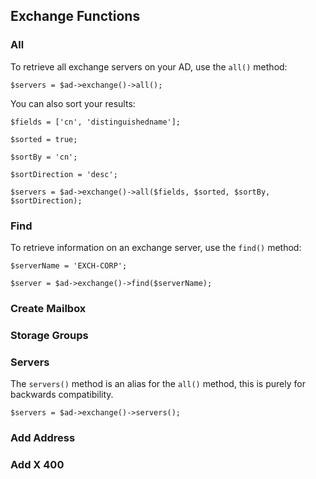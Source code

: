 ## Exchange Functions

### All

To retrieve all exchange servers on your AD, use the `all()` method:
    
    $servers = $ad->exchange()->all();
    
You can also sort your results:

    $fields = ['cn', 'distinguishedname'];
    
    $sorted = true;
    
    $sortBy = 'cn';
    
    $sortDirection = 'desc';
    
    $servers = $ad->exchange()->all($fields, $sorted, $sortBy, $sortDirection);

### Find

To retrieve information on an exchange server, use the `find()` method:
    
    $serverName = 'EXCH-CORP';
    
    $server = $ad->exchange()->find($serverName);

### Create Mailbox

### Storage Groups

### Servers

The `servers()` method is an alias for the `all()` method, this is purely for backwards compatibility.

    $servers = $ad->exchange()->servers();

### Add Address

### Add X 400
